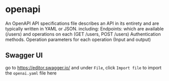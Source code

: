 # openapi
An OpenAPI API specifications file describes an API in its entirety and  are typically written in YAML or JSON. including: Endpoints: which are available (/users) and operations on each (GET /users, POST /users) Authentication methods. Operation parameters for each operation (Input and output)

## Swagger UI

go to https://editor.swagger.io/ and under `File`, click `Import file` to import the `openai.yaml` file here
